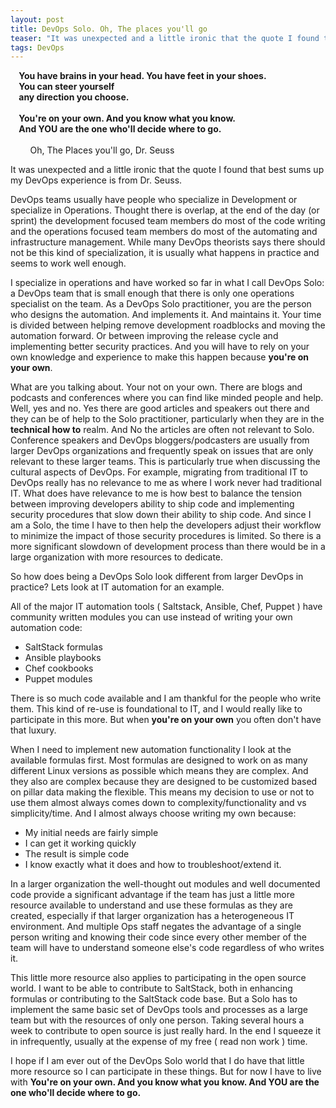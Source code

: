```yaml
---
layout: post
title: DevOps Solo. Oh, The places you'll go
teaser: "It was unexpected and a little ironic that the quote I found that best sums up my DevOps experience is from Dr. Seuss."
tags: DevOps
---
```


**&nbsp;&nbsp;&nbsp;&nbsp;You have brains in your head. You have feet in your shoes.<br>**
**&nbsp;&nbsp;&nbsp;&nbsp;You can steer yourself<br>**
**&nbsp;&nbsp;&nbsp;&nbsp;any direction you choose.<br>**
<br>
**&nbsp;&nbsp;&nbsp;&nbsp;You're on your own. And you know what you know. <br>**
**&nbsp;&nbsp;&nbsp;&nbsp;And YOU are the one who'll decide where to go.<br>**
<br>
&nbsp;&nbsp;&nbsp;&nbsp;&nbsp;&nbsp;&nbsp;&nbsp;Oh, The Places you'll go, Dr. Seuss

It was unexpected and a little ironic that the quote I found that best sums up my DevOps experience is from Dr. Seuss.

DevOps teams usually have people who specialize in Development or specialize in Operations. Thought there is overlap, at the end of the day (or sprint) the development focused team members do most of the code writing and the operations focused team members do most of the automating and infrastructure management.   While many DevOps theorists says there should not be this kind of specialization, it is usually what happens in practice and seems to work well enough.

I specialize in operations and have worked so far in what I call DevOps Solo:  a DevOps team that is small enough that there is only one operations specialist on the team.   As a DevOps Solo practitioner,  you are the person who designs the automation.  And implements it.  And maintains it.  Your time is divided between helping remove development roadblocks and moving the automation forward.  Or between improving the release cycle and implementing better security practices.   And you will have to rely on your own knowledge and experience to make this happen because **you're on your own**.

What are you talking about.  Your not on your own. There are blogs and podcasts and conferences where you can find like minded people and help.  Well, yes and no.  Yes there are good articles and speakers out there and they can be of help to the Solo practitioner, particularly when they are in the **technical how to** realm.
And No the articles are often not relevant to Solo.  Conference speakers and DevOps bloggers/podcasters are usually from larger DevOps organizations and frequently speak on issues that are only relevant to these larger teams. This is particularly true when discussing the cultural aspects of DevOps.  For example, migrating from traditional IT to DevOps really has no relevance to me as where I work never had traditional IT.  What does have relevance to me is how best to balance the tension between improving developers ability to ship code and implementing security procedures that slow down their ability to ship code.   And since I am a Solo, the time I have to then help the developers adjust their workflow to minimize the impact of those security procedures is limited.  So there is a more significant slowdown of development process than there would be in a large organization with more resources to dedicate.

So how does being a DevOps Solo look different from larger DevOps in practice?   Lets look at IT automation for an example.

All of the major IT automation tools ( Saltstack, Ansible, Chef, Puppet ) have community written modules you can use instead of writing your own automation code:

* SaltStack formulas
* Ansible playbooks
* Chef cookbooks
* Puppet modules

There is so much code available and I am thankful for the people who write them.  This kind of re-use is foundational to IT,  and I would really like to participate in this more.  But when **you're on your own** you often don't have that luxury.

When I need to implement new automation functionality I look at the available formulas first.  Most formulas are designed to work on as many different Linux versions as possible which means they are complex.  And they also are complex because they are designed to be customized based on pillar data making the flexible.  This means my decision to use or not to use them almost always comes down to complexity/functionality and vs simplicity/time.  And I almost always choose writing my own because:

* My initial needs are fairly simple
* I can get it working quickly
* The result is simple code
* I know exactly what it does and how to troubleshoot/extend it.

In a larger organization the well-thought out modules and well documented code provide a significant advantage if the team has just a little more resource available to understand and use these formulas as they are created, especially if that larger organization has a heterogeneous IT environment.  And  multiple Ops staff negates the advantage of a single person writing and knowing their code since every other member of the team will have to understand someone else's code regardless of who writes it.

This little more resource also applies to participating in the open source world.  I want to be able to contribute to SaltStack, both in enhancing formulas or contributing to the SaltStack code base. But a Solo has to implement the same basic set of DevOps tools and processes as a large team but with the resources of only one person.  Taking several hours a week to contribute to open source is just really hard.  In the end I squeeze it in infrequently, usually at the expense of my free ( read non work ) time.

I hope if I am ever out of the DevOps Solo world that I do have that little more resource so I can participate in these things. But for now I have to live with **You're on your own. And you know what you know. And YOU are the one who'll decide where to go.**
